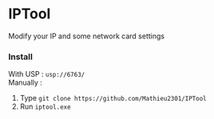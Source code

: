 # IPTool
Modify your IP and some network card settings

### Install
With USP : `usp://6763/`  
Manually :
  1. Type `git clone https://github.com/Mathieu2301/IPTool`
  2. Run `iptool.exe`
